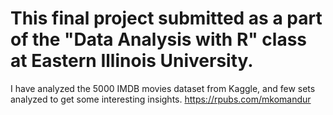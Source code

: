 # This final project submitted as a part of the "Data Analysis with R" class at Eastern Illinois University.

I have analyzed the 5000 IMDB movies dataset from Kaggle, and few sets analyzed to get some interesting insights.
https://rpubs.com/mkomandur
